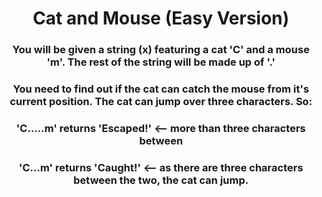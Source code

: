<div align = "center">

# Cat and Mouse (Easy Version)

</div>

<div align = "center">

<h3>You will be given a string (x) featuring a cat 'C' and a mouse 'm'. The rest of the string will be made up of '.'</h3>

<h3>You need to find out if the cat can catch the mouse from it's current position. The cat can jump over three characters. So:</h3>

<h3>'C.....m' returns 'Escaped!' <-- more than three characters between</h3>

<h3>'C...m' returns 'Caught!' <-- as there are three characters between the two, the cat can jump.</h3>

</div>
